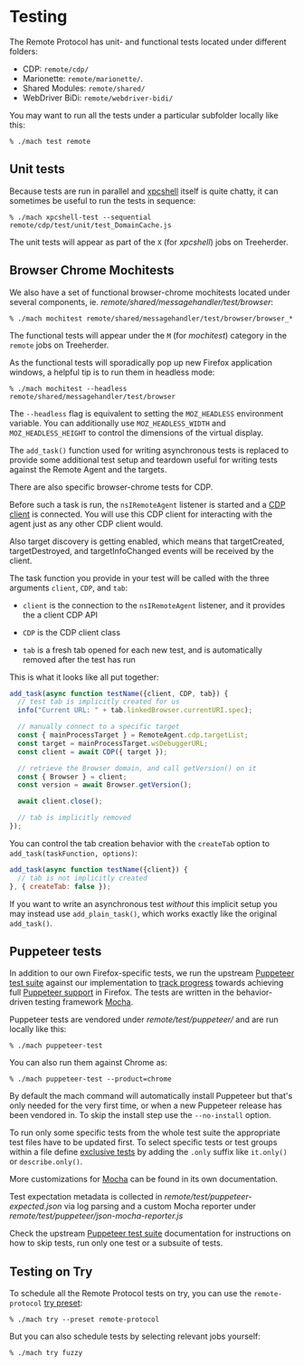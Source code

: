 # Testing

The Remote Protocol has unit- and functional tests located under different folders:

* CDP: `remote/cdp/`
* Marionette: `remote/marionette/`.
* Shared Modules: `remote/shared/`
* WebDriver BiDi: `remote/webdriver-bidi/`

You may want to run all the tests under a particular subfolder locally like this:

```shell
% ./mach test remote
```

## Unit tests

Because tests are run in parallel and [xpcshell] itself is quite
chatty, it can sometimes be useful to run the tests in sequence:

```shell
% ./mach xpcshell-test --sequential remote/cdp/test/unit/test_DomainCache.js
```

The unit tests will appear as part of the `X` (for _xpcshell_) jobs
on Treeherder.

[xpcshell]: /testing/xpcshell/index.rst

## Browser Chrome Mochitests

We also have a set of functional browser-chrome mochitests located
under several components, ie. _remote/shared/messagehandler/test/browser_:

```shell
% ./mach mochitest remote/shared/messagehandler/test/browser/browser_*
```

The functional tests will appear under the `M` (for _mochitest_)
category in the `remote` jobs on Treeherder.

As the functional tests will sporadically pop up new Firefox
application windows, a helpful tip is to run them in headless
mode:

```shell
% ./mach mochitest --headless remote/shared/messagehandler/test/browser
```

The `--headless` flag is equivalent to setting the `MOZ_HEADLESS`
environment variable.  You can additionally use `MOZ_HEADLESS_WIDTH`
and `MOZ_HEADLESS_HEIGHT` to control the dimensions of the virtual
display.

The `add_task()` function used for writing asynchronous tests is
replaced to provide some additional test setup and teardown useful
for writing tests against the Remote Agent and the targets.

There are also specific browser-chrome tests for CDP.

Before such a task is run, the `nsIRemoteAgent` listener is started
and a [CDP client] is connected.  You will use this CDP client for
interacting with the agent just as any other CDP client would.

Also target discovery is getting enabled, which means that targetCreated,
targetDestroyed, and targetInfoChanged events will be received by the client.

The task function you provide in your test will be called with the
three arguments `client`, `CDP`, and `tab`:

* `client` is the connection to the `nsIRemoteAgent` listener,
    and it provides the a client CDP API

* `CDP` is the CDP client class

* `tab` is a fresh tab opened for each new test, and is automatically
    removed after the test has run

This is what it looks like all put together:

```javascript
add_task(async function testName({client, CDP, tab}) {
  // test tab is implicitly created for us
  info("Current URL: " + tab.linkedBrowser.currentURI.spec);

  // manually connect to a specific target
  const { mainProcessTarget } = RemoteAgent.cdp.targetList;
  const target = mainProcessTarget.wsDebuggerURL;
  const client = await CDP({ target });

  // retrieve the Browser domain, and call getVersion() on it
  const { Browser } = client;
  const version = await Browser.getVersion();

  await client.close();

  // tab is implicitly removed
});
```

You can control the tab creation behavior with the `createTab`
option to `add_task(taskFunction, options)`:

```javascript
add_task(async function testName({client}) {
  // tab is not implicitly created
}, { createTab: false });
```

If you want to write an asynchronous test _without_ this implicit
setup you may instead use `add_plain_task()`, which works exactly like the
original `add_task()`.

[CDP client]: https://github.com/cyrus-and/chrome-remote-interface

## Puppeteer tests

In addition to our own Firefox-specific tests, we run the upstream
[Puppeteer test suite] against our implementation to [track progress]
towards achieving full [Puppeteer support] in Firefox. The tests are written
in the behavior-driven testing framework [Mocha].

Puppeteer tests are vendored under _remote/test/puppeteer/_ and are
run locally like this:

```shell
% ./mach puppeteer-test
```

You can also run them against Chrome as:

```shell
% ./mach puppeteer-test --product=chrome
```

By default the mach command will automatically install Puppeteer but that's
only needed for the very first time, or when a new Puppeteer release has been
vendored in. To skip the install step use the `--no-install` option.

To run only some specific tests from the whole test suite the appropriate
test files have to be updated first. To select specific tests or test
groups within a file define [exclusive tests] by adding the `.only` suffix
like `it.only()` or `describe.only()`.

More customizations for [Mocha] can be found in its own documentation.

Test expectation metadata is collected in _remote/test/puppeteer-expected.json_
via log parsing and a custom Mocha reporter under
_remote/test/puppeteer/json-mocha-reporter.js_

Check the upstream [Puppeteer test suite] documentation for instructions on
how to skip tests, run only one test or a subsuite of tests.

## Testing on Try

To schedule all the Remote Protocol tests on try, you can use the
`remote-protocol` [try preset]:

```shell
% ./mach try --preset remote-protocol
```

But you can also schedule tests by selecting relevant jobs yourself:

```shell
% ./mach try fuzzy
```

[Puppeteer test suite]: https://github.com/puppeteer/puppeteer/blob/master/test/README.md
[Puppeteer support]: https://bugzilla.mozilla.org/show_bug.cgi?id=puppeteer
[Mocha]: https://mochajs.org/
[exclusive tests]: https://mochajs.org/#exclusive-tests
[track progress]: https://puppeteer.github.io/ispuppeteerfirefoxready/
[try preset]: /tools/try/presets
